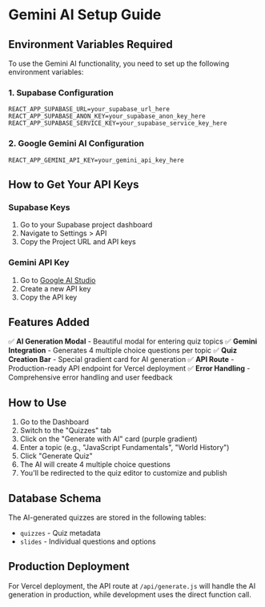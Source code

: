 # Gemini AI Setup Guide

## Environment Variables Required

To use the Gemini AI functionality, you need to set up the following environment variables:

### 1. Supabase Configuration
```
REACT_APP_SUPABASE_URL=your_supabase_url_here
REACT_APP_SUPABASE_ANON_KEY=your_supabase_anon_key_here
REACT_APP_SUPABASE_SERVICE_KEY=your_supabase_service_key_here
```

### 2. Google Gemini AI Configuration
```
REACT_APP_GEMINI_API_KEY=your_gemini_api_key_here
```

## How to Get Your API Keys

### Supabase Keys
1. Go to your Supabase project dashboard
2. Navigate to Settings > API
3. Copy the Project URL and API keys

### Gemini API Key
1. Go to [Google AI Studio](https://makersuite.google.com/app/apikey)
2. Create a new API key
3. Copy the API key

## Features Added

✅ **AI Generation Modal** - Beautiful modal for entering quiz topics
✅ **Gemini Integration** - Generates 4 multiple choice questions per topic
✅ **Quiz Creation Bar** - Special gradient card for AI generation
✅ **API Route** - Production-ready API endpoint for Vercel deployment
✅ **Error Handling** - Comprehensive error handling and user feedback

## How to Use

1. Go to the Dashboard
2. Switch to the "Quizzes" tab
3. Click on the "Generate with AI" card (purple gradient)
4. Enter a topic (e.g., "JavaScript Fundamentals", "World History")
5. Click "Generate Quiz"
6. The AI will create 4 multiple choice questions
7. You'll be redirected to the quiz editor to customize and publish

## Database Schema

The AI-generated quizzes are stored in the following tables:
- `quizzes` - Quiz metadata
- `slides` - Individual questions and options

## Production Deployment

For Vercel deployment, the API route at `/api/generate.js` will handle the AI generation in production, while development uses the direct function call. 
